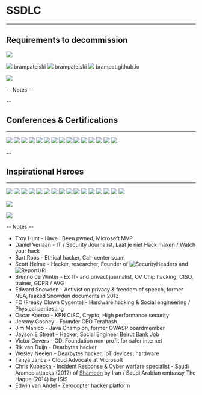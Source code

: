 <!-- .slide: data-background="#DB8831" style="text-align: left; vertical-align: middle; color:white" color="#FFFFFF" -->
# SSDLC
<hr />

## Requirements to decommission



![](./pics/brpa.jpg)<!-- .element style="position: fixed; top: 300px; right: 60px; height: 200px;"  -->

<span>![](./pics/twitter.png)<!-- .element style="vertical-align: middle; background:none; border:none; box-shadow:none; width: 30px;" --> brampatelski</span><!-- .element style="position: fixed; bottom: 110px; left: 20px;" -->
<span>![](./pics/linkedin.png)<!-- .element style="vertical-align: middle; background:none; border:none; box-shadow:none; width: 30px;" --> brampatelski</span><!-- .element style="position: fixed; bottom: 75px; left: 20px;" -->
<span>![](./pics/github.png)<!-- .element style="vertical-align: middle; background:none; border:none; box-shadow:none; width: 30px;" --> brampat.github.io</span><!-- .element style="position: fixed; bottom: 40px; left: 20px;" -->

![](./pics/ordina.jpeg)<!-- .element style="position: fixed; bottom: 10px; right: 20px; width: 150px;" -->

-- Notes --


--

## Conferences & Certifications
<hr />

![](./pics/Den_Hack.png)<!-- .element style="position: fixed; top: 290px; right: 20px; width: 250px; background-color: #444444;" -->
![](./pics/SecAppDev.png)<!-- .element style="position: fixed; top: 260px; left: 280px; width: 150px;" -->
![](./pics/owasp.jpeg)<!-- .element style="position: fixed; top: 140px; left: 80px; width: 150px;" -->
![](./pics/Tweakers_Meetup_Security.png)<!-- .element style="position: fixed; top: 290px; left: 20px; width: 250px;" -->
![](./pics/Tweakers_Meetup_XL_-_Security___Privacy.jpeg)<!-- .element style="position: fixed; top: 160px; right: 80px; width: 250px;" -->
![](./pics/Secure_Programming_Foundation.png)<!-- .element style="position: fixed; top: 380px; left: 30px; width: 150px;" -->
![](./pics/infosec.jpg)<!-- .element style="position: fixed; top: 400px; left: 300px; width: 150px;" -->
![](./pics/ejpt_certificate.png)<!-- .element style="position: fixed; bottom: 0px; left: 20px; width: 250px;" -->
![](./pics/spring_cert.jpg)<!-- .element style="position: fixed; top: 150px; left: 270px; width: 150px;" -->
![](./pics/scrum.png)<!-- .element style="position: fixed; top: 330px; right: 300px; width: 150px;" -->
![](./pics/gr8conf.svg)<!-- .element style="position: fixed; top: 160px; right: 350px; width: 150px;" -->
![](./pics/summer-of-pwnage.jpg)<!-- .element style="position: fixed; bottom: 30px; left: 290px; width: 250px;" -->
![](./pics/jfall.png)<!-- .element style="position: fixed; bottom: 130px; right: 70px; width: 150px;" -->
![](./pics/javaone.jpg)<!-- .element style="position: fixed; bottom: 20px; right: 240px; width: 150px;" -->
![](./pics/codemotion.svg)<!-- .element style="position: fixed; bottom: 20px; right: 40px; width: 150px;" -->

--


## Inspirational Heroes
<hr />

![](pics/heroes/jim_manico.png)<!-- .element style="position: fixed; bottom: 140px; right: 140px; width: 150px;" -->
![](pics/heroes/shehackspurple.jpg)<!-- .element style="position: fixed; bottom: 0px; right: 175px; width: 150px;" -->
![](pics/heroes/freaky_clown.png)<!-- .element style="position: fixed; top: 310px; left: 190px; width: 150px;" -->
![](pics/heroes/jayson_e_street.jpeg)<!-- .element style="position: fixed; top: 490px; left: 10px; width: 150px;" -->
![](pics/heroes/jeremy_gosney.jpg)<!-- .element style="position: fixed; top: 330px; right: 300px; width: 150px;" -->
![](pics/heroes/brenno_de_winter.jpeg)<!-- .element style="position: fixed; top: 190px; right: 20px; width: 150px;" -->
![](pics/heroes/edward_snowden_small.jpg)<!-- .element style="position: fixed; top: 300px; left: 20px; width: 150px;" -->
![](pics/heroes/daniel_verlaan.jpg)<!-- .element style="position: fixed; top: 130px; left: 270px; width: 150px;" -->
![](pics/heroes/victor_gevers.jpg)<!-- .element style="position: fixed; bottom: 0px; left: 180px; width: 150px;" -->
![](pics/heroes/rik_van_duijn.jpg)<!-- .element style="position: fixed; bottom: 10px; left: 350px; width: 150px;" -->
![](pics/heroes/scott_helme.png)<!-- .element style="position: fixed; top: 140px; right: 180px; width: 150px;" -->
![](pics/heroes/bart_roos.jpg)<!-- .element style="position: fixed; top: 160px; right: 350px; width: 150px;" -->
![](pics/heroes/edwin_van_andel.jpg)<!-- .element style="position: fixed; bottom: 20px; right: 10px; width: 150px;" -->
![](pics/heroes/wesley_neelen.png)<!-- .element style="position: fixed; bottom: 40px; right: 320px; width: 150px;" -->
![](pics/heroes/troy_hunt.jpg)<!-- .element style="position: fixed; top: 140px; left: 80px; width: 150px;" -->
![](pics/heroes/Chris_Kubecka.jpeg)<!-- .element style="position: fixed; top: 320px; left: 350px; width: 150px;" -->

![](pics/heroes/.jpeg)<!-- .element style="position: fixed; bottom: 0px; right: 175px; width: 150px;" -->

![](pics/heroes/)

-- Notes --

* Troy Hunt - Have I Been pwned, Microsoft MVP
* Daniel Verlaan - IT / Security Journalist, Laat je niet Hack maken / Watch your hack
* Bart Roos - Ethical hacker, Call-center scam
* Scott Helme - Hacker, researcher, Founder of ![SecurityHeaders](https://securityheaders.com/) and ![ReportURI](https://report-uri.com/)
* Brenno de Winter - Ex IT- and privact journalist, OV Chip hacking, CISO, trainer, GDPR / AVG
* Edward Snowden - Activist on privacy & freedom of speech, former NSA, leaked Snowden documents in 2013
* FC (Freaky Clown Cygenta) - Hardware hacking & Social engineering / Physical pentesting
* Oscar Koeroo - KPN CISO, Crypto, High performance security
* Jeremy Gosney - Founder CEO Terahash
* Jim Manico - Java Champion, former OWASP boardmember
* Jayson E Street - Hacker, Social Engineer [Beirut Bank Job](https://darknetdiaries.com/episode/6/)
* Victor Gevers - GDI Foundation non-profit for safer internet
* Rik van Duijn - Dearbytes hacker
* Wesley Neelen - Dearbytes hacker, IoT devices, hardware
* Tanya Janca - Cloud Advocate at Microsoft
* Chris Kubecka - Incident Response & Cyber warfare specialist - Saudi Aramco attacks (2012) of [Shamoon](https://darknetdiaries.com/episode/30/) by Iran / Saudi Arabian embassy The Hague (2014) by ISIS 
* Edwin van Andel - Zerocopter hacker platform

